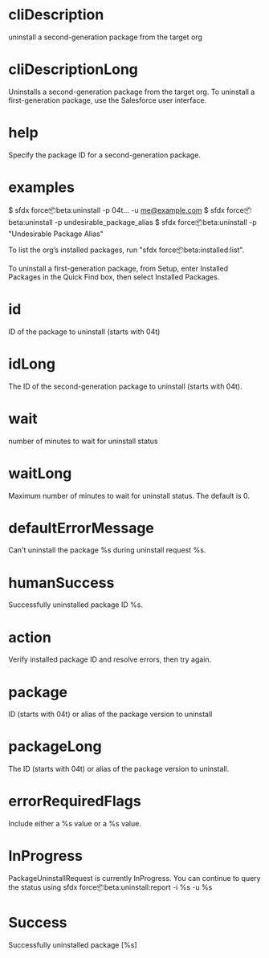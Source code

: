 # cliDescription

uninstall a second-generation package from the target org

# cliDescriptionLong

Uninstalls a second-generation package from the target org. To uninstall a first-generation package, use the Salesforce user interface.

# help

Specify the package ID for a second-generation package.

# examples

$ sfdx force:package:beta:uninstall -p 04t... -u me@example.com
$ sfdx force:package:beta:uninstall -p undesirable_package_alias
$ sfdx force:package:beta:uninstall -p "Undesirable Package Alias"

To list the org’s installed packages, run "sfdx force:package:beta:installed:list".

To uninstall a first-generation package, from Setup, enter Installed Packages in the Quick Find box, then select Installed Packages.

# id

ID of the package to uninstall (starts with 04t)

# idLong

The ID of the second-generation package to uninstall (starts with 04t).

# wait

number of minutes to wait for uninstall status

# waitLong

Maximum number of minutes to wait for uninstall status. The default is 0.

# defaultErrorMessage

Can't uninstall the package %s during uninstall request %s.

# humanSuccess

Successfully uninstalled package ID %s.

# action

Verify installed package ID and resolve errors, then try again.

# package

ID (starts with 04t) or alias of the package version to uninstall

# packageLong

The ID (starts with 04t) or alias of the package version to uninstall.

# errorRequiredFlags

Include either a %s value or a %s value.

# InProgress

PackageUninstallRequest is currently InProgress.
You can continue to query the status using sfdx force:package:beta:uninstall:report -i %s -u %s

# Success

Successfully uninstalled package [%s]
